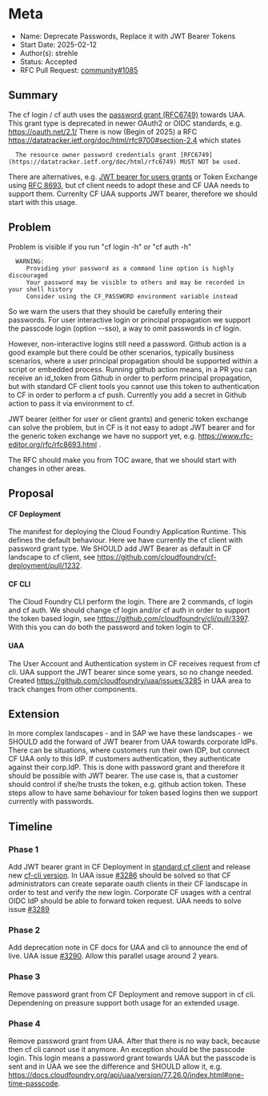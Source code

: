 # Meta
[meta]: #meta
- Name: Deprecate Passwords, Replace it with JWT Bearer Tokens
- Start Date: 2025-02-12
- Author(s): strehle
- Status: Accepted
- RFC Pull Request: [community#1085](https://github.com/cloudfoundry/community/pull/1085)


## Summary

The cf login / cf auth uses the [password grant (RFC6749)](https://datatracker.ietf.org/doc/html/rfc6749#section-1.3.3) towards UAA. This grant type is deprecated in newer OAuth2 or OIDC standards, e.g. https://oauth.net/2.1/
There is now (Begin of 2025) a RFC https://datatracker.ietf.org/doc/html/rfc9700#section-2.4 which states


      The resource owner password credentials grant [RFC6749](https://datatracker.ietf.org/doc/html/rfc6749) MUST NOT be used.


There are alternatives, e.g. [JWT bearer for users grants](https://datatracker.ietf.org/doc/html/rfc7523#section-2.1) or Token Exchange using [RFC 8693](https://www.rfc-editor.org/rfc/rfc8693.html), but cf client needs to adopt these and CF UAA needs to support them.
Currenlty CF UAA supports JWT bearer, therefore we should start with this usage.

## Problem

Problem is visible if you run "cf login -h" or "cf auth -h"

      WARNING:
         Providing your password as a command line option is highly discouraged
         Your password may be visible to others and may be recorded in your shell history
         Consider using the CF_PASSWORD environment variable instead

So we warn the users that they should be carefully entering their passwords.
For user interactive login or principal propagation we support the passcode login (option --sso), a way to omit passwords in cf login. 

However, non-interactive logins still need a password. Github action is a good example but there could be other scenarios, typically business scenarios, where a user principal propagation should be supported within a script or embedded process. 
Running github action means, in a PR you can receive an id_token from Github in order to perform principal propagation, but with standard CF client tools you cannot use this token to authentication to CF in order to perform a cf push.
Currently you add a secret in Github action to pass it via environment to cf.

JWT bearer (either for user or client grants) and generic token exchange can solve the problem, but in CF is it not easy to adopt JWT bearer and for the generic token exchange we have no support yet, e.g. https://www.rfc-editor.org/rfc/rfc8693.html .

The RFC should make you from TOC aware, that we should start with changes in other areas. 

## Proposal

#### CF Deployment
The manifest for deploying the Cloud Foundry Application Runtime. This defines the default behaviour. Here we have currently the cf client with
password grant type. We SHOULD add JWT Bearer as default in CF landscape to cf client, see https://github.com/cloudfoundry/cf-deployment/pull/1232.

#### CF CLI 
The Cloud Foundry CLI perform the login. There are 2 commands, cf login and cf auth.
We should change cf login and/or cf auth in order to support the token based login, see https://github.com/cloudfoundry/cli/pull/3397.
With this you can do both the password and token login to CF.

#### UAA 
The User Account and Authentication system in CF receives request from cf cli. UAA support the JWT bearer since some years, so no change needed.
Created https://github.com/cloudfoundry/uaa/issues/3285 in UAA area to track changes from other components.   

## Extension
In more complex landscapes - and in SAP we have these landscapes - we SHOULD add the forward of JWT bearer from UAA towards corporate IdPs. 
There can be situations, where customers run their own IDP, but connect CF UAA only to this IdP. If customers authentication, they authenticate against their corp.IdP. 
This is done with password grant and therefore it should be possible with JWT bearer. The use case is, that a customer should control if she/he trusts the token, e.g. github action token.
These steps allow to have same behaviour for token based logins then we support currently with passwords.

## Timeline

### Phase 1
Add JWT bearer grant in CF Deployment in [standard cf client](https://github.com/cloudfoundry/cf-deployment/pull/1232) and release new [cf-cli version](https://github.com/cloudfoundry/cli/pull/3397).
In UAA issue [#3286](https://github.com/cloudfoundry/uaa/issues/3286) should be solved so that CF administrators can create separate oauth clients in their CF landscape in order to test and verify the new login.
Corporate CF usages with a central OIDC IdP should be able to forward token request. UAA needs to solve issue [#3289](https://github.com/cloudfoundry/uaa/issues/3289)

### Phase 2
Add deprecation note in CF docs for UAA and cli to announce the end of live. UAA issue [#3290](https://github.com/cloudfoundry/uaa/issues/3290).
Allow this parallel usage around 2 years.

### Phase 3
Remove password grant from CF Deployment and remove support in cf cli. Dependening on preasure support both usage for an extended usage.

### Phase 4
Remove password grant from UAA. After that there is no way back, because then cf cli cannot use it anymore. An exception should be the passcode login.
This login means a password grant towards UAA but the passcode is sent and in UAA we see the difference and SHOULD allow it, e.g. https://docs.cloudfoundry.org/api/uaa/version/77.26.0/index.html#one-time-passcode.
